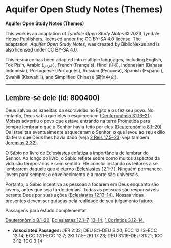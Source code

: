 # Aquifer Open Study Notes (Themes)

**Aquifer Open Study Notes (Themes)**

This work is an adaptation of *Tyndale Open Study Notes* © 2023 Tyndale House Publishers, licensed under the CC BY\-SA 4\.0 license. The adaptation, *Aquifer Open Study Notes*, was created by BiblioNexus and is also licensed under CC BY\-SA 4\.0\.

This resource has been adapted into multiple languages, including English, Tok Pisin, Arabic (عربي), French (Français), Hindi (हिंदी), Indonesian (Bahasa Indonesia), Portuguese (Português), Russian (Русский), Spanish (Español), Swahili (Kiswahili), and Simplified Chinese (简体中文).



--------------------------------

## Lembre-se dele (id: 800400)

Deus salvou os israelitas da escravidão no Egito e os fez seu povo. No entanto, Deus sabia que eles o esqueceriam ([Deuteronômio 31\.16–21](https://ref.ly/Deut31:16-Deut31:21)). Moisés advertiu o povo que estava entrando na terra Prometida para sempre lembrar o que o Senhor havia feito por eles ([Deuteronômio 8\.1–20](https://ref.ly/Deut8:1-Deut8:20)). Os israelitas eventualmente esqueceram o Senhor, o que levou ao seu exílio da terra que Deus lhes havia dado (veja [2 Reis 17\.5–23](https://ref.ly/2Kgs17:5-2Kgs17:23); veja também [Jeremias 2\.32](https://ref.ly/Jer2:32)).

O Sábio no livro de Eclesiastes enfatiza a importância de lembrar do Senhor. Ao longo do livro, o Sábio reflete sobre como muitos aspectos da vida são temporários e sem sentido. Ele conclui instando os leitores a se lembrarem daquele que é eterno ([Eclesiastes 12\.1–7](https://ref.ly/Eccl12:1-Eccl12:7)). Ninguém permanece jovem para sempre; o envelhecimento e a morte são universais.

Portanto, o Sábio incentiva as pessoas a focarem em Deus enquanto são jovens, antes que seja tarde demais. Todas as pessoas são responsáveis perante Deus por suas ações ([Eclesiastes 12\.13–14](https://ref.ly/Eccl12:13-Eccl12:14)). Nossas vidas presentes devem ser guiadas pela realidade de seu julgamento futuro.

Passagens para estudo complementar

[Deuteronômio 8\.1–20](https://ref.ly/Deut8:1-Deut8:20); [Eclesiastes 12\.1–7](https://ref.ly/Eccl12:1-Eccl12:7), [13–14](https://ref.ly/Eccl12:13-Eccl12:14); [1 Coríntios 3\.12–14\.](https://ref.ly/1Cor3:12-1Cor3:14)

* **Associated Passages:** JER 2:32; DEU 8:1–DEU 8:20; ECC 12:13–ECC 12:14; ECC 12:1–ECC 12:7; 2KI 17:5–2KI 17:23; DEU 31:16–DEU 31:21; 1CO 3:12–1CO 3:14

